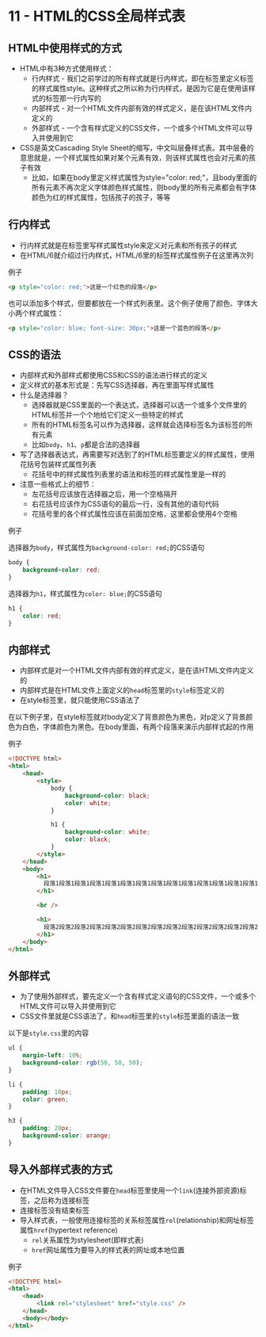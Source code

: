 # 11 - HTML的CSS全局样式表

## HTML中使用样式的方式
- HTML中有3种方式使用样式：
  - 行内样式 - 我们之前学过的所有样式就是行内样式，即在标签里定义标签的样式属性style。这种样式之所以称为行内样式，是因为它是在使用该样式的标签那一行内写的
  - 内部样式 - 对一个HTML文件内部有效的样式定义，是在该HTML文件内定义的
  - 外部样式 - 一个含有样式定义的CSS文件，一个或多个HTML文件可以导入并使用到它
- CSS是英文Cascading Style Sheet的缩写，中文叫层叠样式表。其中层叠的意思就是，一个样式属性如果对某个元素有效，则该样式属性也会对元素的孩子有效
  - 比如，如果在body里定义样式属性为style="color: red;"，且body里面的所有元素不再次定义字体颜色样式属性，则body里的所有元素都会有字体颜色为红的样式属性，包括孩子的孩子，等等

## 行内样式
- 行内样式就是在标签里写样式属性style来定义对元素和所有孩子的样式
- 在HTML/6就介绍过行内样式，HTML/6里的标签样式属性例子在这里再次列

例子
```html
<p style="color: red;">这是一个红色的段落</p>
```

也可以添加多个样式，但要都放在一个样式列表里。这个例子使用了颜色、字体大小两个样式属性：
```html
<p style="color: blue; font-size: 30px;">这是一个蓝色的段落</p>
```

## CSS的语法
- 内部样式和外部样式都使用CSS和CSS的语法进行样式的定义
- 定义样式的基本形式是：先写CSS选择器，再在里面写样式属性
- 什么是选择器？
  - 选择器就是CSS里面的一个表达式，选择器可以选一个或多个文件里的HTML标签并一个个地给它们定义一些特定的样式
  - 所有的HTML标签名可以作为选择器，这样就会选择标签名为该标签的所有元素
  - 比如`body`、`h1`、`p`都是合法的选择器
- 写了选择器表达式，再需要写对选到了的HTML标签要定义的样式属性，使用花括号包装样式属性列表
  - 花括号中的样式属性列表里的语法和标签的样式属性里是一样的
- 注意一些格式上的细节：
  - 左花括号应该放在选择器之后，用一个空格隔开
  - 右花括号应该作为CSS语句的最后一行，没有其他的语句代码
  - 花括号里的各个样式属性应该在前面加空格，这里都会使用4个空格

例子

选择器为`body`，样式属性为`background-color: red;`的CSS语句
```css
body {
    background-color: red;
}
```

选择器为`h1`，样式属性为`color: blue;`的CSS语句
```css
h1 {
    color: red;
}
```

## 内部样式
- 内部样式是对一个HTML文件内部有效的样式定义，是在该HTML文件内定义的
- 内部样式是在HTML文件上面定义的`head`标签里的`style`标签定义的
- 在style标签里，就只能使用CSS语法了

在以下例子里，在style标签就对body定义了背景颜色为黑色，对p定义了背景颜色为白色，字体颜色为黑色。在body里面，有两个段落来演示内部样式起的作用

例子
```html
<!DOCTYPE html>
<html>
    <head>
        <style>
            body {
                background-color: black;
                color: white;
            }

            h1 {
                background-color: white;
                color: black;
            }
        </style>
    </head>
    <body>
        <h1>
          段落1段落1段落1段落1段落1段落1段落1段落1段落1段落1段落1段落1段落1段落1段落1段落1段落1段落1段落1段落1段落1段落1段落1段落1段落1段落1段落1段落1段落1段落1段落1段落1段落1段落1段落1段落1段落1
        </h1>

        <br />

        <h1>
          段落2段落2段落2段落2段落2段落2段落2段落2段落2段落2段落2段落2段落2段落2段落2段落2段落2段落2段落2段落2段落2段落2段落2段落2段落2段落2段落2段落2段落2段落2段落2段落2段落2段落2段落2段落2段落2
        </h1>
    </body>
</html>
```

## 外部样式
- 为了使用外部样式，要先定义一个含有样式定义语句的CSS文件，一个或多个HTML文件可以导入并使用到它
- CSS文件里就是CSS语法了，和`head`标签里的`style`标签里面的语法一致

以下是`style.css`里的内容
```css
ul {
    margin-left: 10%;
    background-color: rgb(50, 50, 50);
}

li {
    padding: 10px;
    color: green;
}

h3 {
    padding: 20px;
    background-color: orange;
}
```

## 导入外部样式表的方式
- 在HTML文件导入CSS文件要在`head`标签里使用一个`link`(连接外部资源)标签，之后称为连接标签
- 连接标签没有结束标签
- 导入样式表，一般使用连接标签的关系标签属性`rel`(relationship)和网址标签属性`href`(hypertext reference)
  - `rel`关系属性为stylesheet(即样式表)
  - `href`网址属性为要导入的样式表的网址或本地位置

例子
```html
<!DOCTYPE html>
<html>
    <head>
        <link rel="stylesheet" href="style.css" />
    </head>
    <body></body>
</html>
```